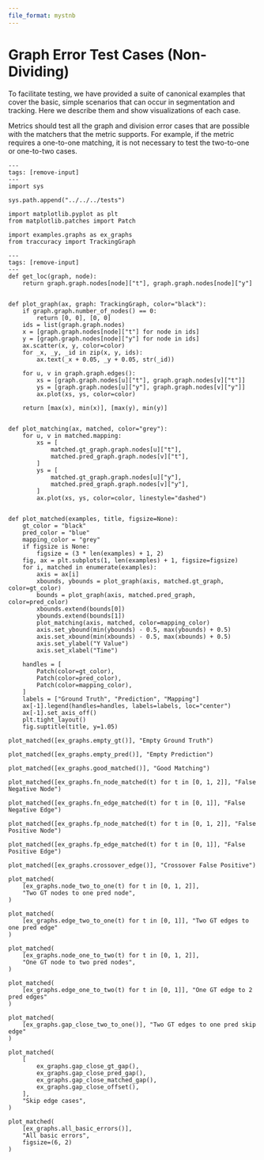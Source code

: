 ```yaml
---
file_format: mystnb
---
```

# Graph Error Test Cases (Non-Dividing)

To facilitate testing, we have provided a suite of canonical
examples that cover the basic, simple scenarios that can occur in segmentation
and tracking. Here we describe them and show visualizations of each case.

Metrics should test all the graph and division error cases that are possible with
the matchers that the metric supports. For example, if the metric requires a
one-to-one matching, it is not necessary to test the two-to-one or one-to-two
cases.


```{code-cell} ipython3
---
tags: [remove-input]
---
import sys

sys.path.append("../../../tests")

import matplotlib.pyplot as plt
from matplotlib.patches import Patch

import examples.graphs as ex_graphs
from traccuracy import TrackingGraph
```

```{code-cell} ipython3
---
tags: [remove-input]
---
def get_loc(graph, node):
    return graph.graph.nodes[node]["t"], graph.graph.nodes[node]["y"]


def plot_graph(ax, graph: TrackingGraph, color="black"):
    if graph.graph.number_of_nodes() == 0:
        return [0, 0], [0, 0]
    ids = list(graph.graph.nodes)
    x = [graph.graph.nodes[node]["t"] for node in ids]
    y = [graph.graph.nodes[node]["y"] for node in ids]
    ax.scatter(x, y, color=color)
    for _x, _y, _id in zip(x, y, ids):
        ax.text(_x + 0.05, _y + 0.05, str(_id))

    for u, v in graph.graph.edges():
        xs = [graph.graph.nodes[u]["t"], graph.graph.nodes[v]["t"]]
        ys = [graph.graph.nodes[u]["y"], graph.graph.nodes[v]["y"]]
        ax.plot(xs, ys, color=color)

    return [max(x), min(x)], [max(y), min(y)]


def plot_matching(ax, matched, color="grey"):
    for u, v in matched.mapping:
        xs = [
            matched.gt_graph.graph.nodes[u]["t"],
            matched.pred_graph.graph.nodes[v]["t"],
        ]
        ys = [
            matched.gt_graph.graph.nodes[u]["y"],
            matched.pred_graph.graph.nodes[v]["y"],
        ]
        ax.plot(xs, ys, color=color, linestyle="dashed")


def plot_matched(examples, title, figsize=None):
    gt_color = "black"
    pred_color = "blue"
    mapping_color = "grey"
    if figsize is None:
        figsize = (3 * len(examples) + 1, 2)
    fig, ax = plt.subplots(1, len(examples) + 1, figsize=figsize)
    for i, matched in enumerate(examples):
        axis = ax[i]
        xbounds, ybounds = plot_graph(axis, matched.gt_graph, color=gt_color)
        bounds = plot_graph(axis, matched.pred_graph, color=pred_color)
        xbounds.extend(bounds[0])
        ybounds.extend(bounds[1])
        plot_matching(axis, matched, color=mapping_color)
        axis.set_ybound(min(ybounds) - 0.5, max(ybounds) + 0.5)
        axis.set_xbound(min(xbounds) - 0.5, max(xbounds) + 0.5)
        axis.set_ylabel("Y Value")
        axis.set_xlabel("Time")

    handles = [
        Patch(color=gt_color),
        Patch(color=pred_color),
        Patch(color=mapping_color),
    ]
    labels = ["Ground Truth", "Prediction", "Mapping"]
    ax[-1].legend(handles=handles, labels=labels, loc="center")
    ax[-1].set_axis_off()
    plt.tight_layout()
    fig.suptitle(title, y=1.05)
```

```{code-cell} ipython3
plot_matched([ex_graphs.empty_gt()], "Empty Ground Truth")
```

```{code-cell} ipython3
plot_matched([ex_graphs.empty_pred()], "Empty Prediction")
```

```{code-cell} ipython3
plot_matched([ex_graphs.good_matched()], "Good Matching")
```

```{code-cell} ipython3
plot_matched([ex_graphs.fn_node_matched(t) for t in [0, 1, 2]], "False Negative Node")
```

```{code-cell} ipython3
plot_matched([ex_graphs.fn_edge_matched(t) for t in [0, 1]], "False Negative Edge")
```

```{code-cell} ipython3
plot_matched([ex_graphs.fp_node_matched(t) for t in [0, 1, 2]], "False Positive Node")
```

```{code-cell} ipython3
plot_matched([ex_graphs.fp_edge_matched(t) for t in [0, 1]], "False Positive Edge")
```

```{code-cell} ipython3
plot_matched([ex_graphs.crossover_edge()], "Crossover False Positive")
```

```{code-cell} ipython3
plot_matched(
    [ex_graphs.node_two_to_one(t) for t in [0, 1, 2]],
    "Two GT nodes to one pred node",
)
```

```{code-cell} ipython3
plot_matched(
    [ex_graphs.edge_two_to_one(t) for t in [0, 1]], "Two GT edges to one pred edge"
)
```

```{code-cell} ipython3
plot_matched(
    [ex_graphs.node_one_to_two(t) for t in [0, 1, 2]],
    "One GT node to two pred nodes",
)
```

```{code-cell} ipython3
plot_matched(
    [ex_graphs.edge_one_to_two(t) for t in [0, 1]], "One GT edge to 2 pred edges"
)
```

```{code-cell} ipython3
plot_matched(
    [ex_graphs.gap_close_two_to_one()], "Two GT edges to one pred skip edge"
)
```

```{code-cell} ipython3
plot_matched(
    [
        ex_graphs.gap_close_gt_gap(),
        ex_graphs.gap_close_pred_gap(),
        ex_graphs.gap_close_matched_gap(),
        ex_graphs.gap_close_offset(),
    ],
    "Skip edge cases",
)
```

```{code-cell} ipython3
plot_matched(
    [ex_graphs.all_basic_errors()],
    "All basic errors",
    figsize=(6, 2)
)
```